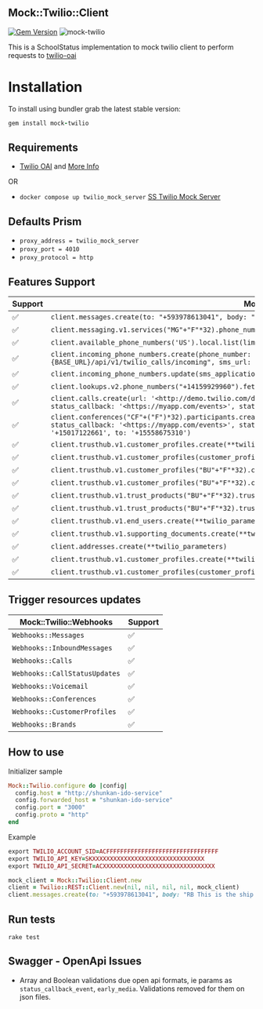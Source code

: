 ## Mock::Twilio::Client
[![Gem Version](https://badge.fury.io/rb/mock-twilio.svg)](https://badge.fury.io/rb/mock-twilio)
![mock-twilio](https://github.com/schoolstatus/mock-twilio/actions/workflows/ruby.yml/badge.svg)

This is a SchoolStatus implementation to mock twilio client to perform requests to  [twilio-oai](https://github.com/twilio/twilio-oai)


# Installation

To install using bundler grab the latest stable version:

```ruby
gem install mock-twilio
```

## Requirements
- [Twilio OAI](https://github.com/twilio/twilio-oai) and [More Info](https://www.twilio.com/en-us/blog/introducing-twilios-openapi-specification-ga)

OR

- `docker compose up twilio_mock_server` [SS Twilio Mock Server](https://github.com/schoolstatus/twilio_mock_server)

## Defaults Prism

- `proxy_address = twilio_mock_server`
- `proxy_port = 4010`
- `proxy_protocol = http`

## Features Support

| Support | Mock::Twilio::Client   |
| ------------- | ------------- |
| :white_check_mark: | `client.messages.create(to: "+593978613041", body: "Testing SMS", from: "+13212855389")`  |
| :white_check_mark: | `client.messaging.v1.services("MG"+"F"*32).phone_numbers.create(phone_number_sid: @phone_number_sid)`  |
| :white_check_mark: | `client.available_phone_numbers('US').local.list(limit: 20)`  |
| :white_check_mark: | `client.incoming_phone_numbers.create(phone_number: "+1987654321", voice_url: "#{BASE_URL}/api/v1/twilio_calls/incoming", sms_url: "#{BASE_URL}/api/v1/twilio_requests/inbound")`  |
| :white_check_mark: | `client.incoming_phone_numbers.update(sms_application_sid: "AP"+"F"*32, voice_application_sid: "AP"+"F"*32)`  |
| :white_check_mark: | `client.lookups.v2.phone_numbers("+14159929960").fetch(fields: :line_type_intelligence)`  |
| :white_check_mark: | `client.calls.create(url: '<http://demo.twilio.com/docs/voice.xml>', to: '+14155551212', from: '+15017122661', status_callback: '<https://myapp.com/events>', status_callback_event: ['ringing'], status_callback_method: 'POST')`  |
| :white_check_mark: | `client.conferences("CF"+("F")*32).participants.create(label: 'customer', early_media: true, beep: 'onEnter', status_callback: '<https://myapp.com/events>', status_callback_event: ['ringing'], record: true, from: '+15017122661', to: '+15558675310')`  |
| :white_check_mark: | `client.trusthub.v1.customer_profiles.create(**twilio_attributes)`  |
| :white_check_mark: | `client.trusthub.v1.customer_profiles(customer_profile_sid).customer_profiles_entity_assignments.create(object_sid:)`  |
| :white_check_mark: | `client.trusthub.v1.customer_profiles("BU"+"F"*32).customer_profiles_channel_endpoint_assignment.list(limit: 20)`  |
| :white_check_mark: | `client.trusthub.v1.customer_profiles("BU"+"F"*32).customer_profiles_channel_endpoint_assignment("RA"+"F"*32).delete`  |
| :white_check_mark: | `client.trusthub.v1.trust_products("BU"+"F"*32).trust_products_channel_endpoint_assignment.list(limit: 20)`  |
| :white_check_mark: | `client.trusthub.v1.trust_products("BU"+"F"*32).trust_products_channel_endpoint_assignment("RA"+"F"*32).delete`  |
| :white_check_mark: | `client.trusthub.v1.end_users.create(**twilio_parameters)`
| :white_check_mark: | `client.trusthub.v1.supporting_documents.create(**twilio_parameters)`  |
| :white_check_mark: | `client.addresses.create(**twilio_parameters)`  |
| :white_check_mark: | `client.trusthub.v1.customer_profiles.create(**twilio_attributes)`  |
| :white_check_mark: | `client.trusthub.v1.customer_profiles(customer_profile.sid).customer_profiles_evaluations.create(policy_sid:)`  |


## Trigger resources updates

| Mock::Twilio::Webhooks  | Support       |
| ------------- | ------------- |
| `Webhooks::Messages`  | :white_check_mark: |
| `Webhooks::InboundMessages`  | :white_check_mark: |
| `Webhooks::Calls`  | :white_check_mark:  |
| `Webhooks::CallStatusUpdates`  | :white_check_mark:  |
| `Webhooks::Voicemail`  | :white_check_mark:  |
| `Webhooks::Conferences`  | :white_check_mark:  |
| `Webhooks::CustomerProfiles`  | :white_check_mark:  |
| `Webhooks::Brands`  | :white_check_mark:  |

## How to use
Initializer sample
```ruby
Mock::Twilio.configure do |config|
  config.host = "http://shunkan-ido-service"
  config.forwarded_host = "shunkan-ido-service"
  config.port = "3000"
  config.proto = "http"
end
```

Example
```ruby
export TWILIO_ACCOUNT_SID=ACFFFFFFFFFFFFFFFFFFFFFFFFFFFFFFFF
export TWILIO_API_KEY=SKXXXXXXXXXXXXXXXXXXXXXXXXXXXXXXXX
export TWILIO_API_SECRET=ACXXXXXXXXXXXXXXXXXXXXXXXXXXXXXXXX

mock_client = Mock::Twilio::Client.new
client = Twilio::REST::Client.new(nil, nil, nil, nil, mock_client)
client.messages.create(to: "+593978613041", body: "RB This is the ship that made the Kesssssel Run in fourteen parsecs?", from: "+13212855389")
```

## Run tests
```unix
rake test
```

## Swagger - OpenApi Issues

- Array and Boolean validations due open api formats, ie params as `status_callback_event`, `early_media`. Validations removed for them on json files.
